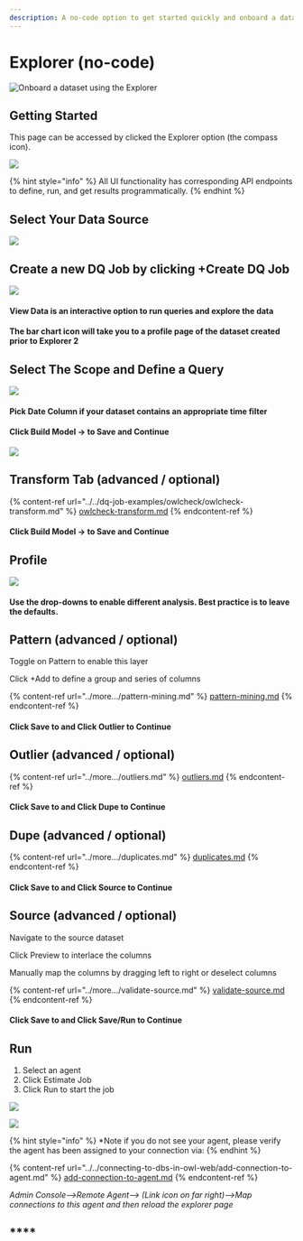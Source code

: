 ```yaml
---
description: A no-code option to get started quickly and onboard a dataset.
---
```


# Explorer (no-code)

![Onboard a dataset using the Explorer](../../.gitbook/assets/explorer\_create.gif)

## Getting Started

This page can be accessed by clicked the Explorer option (the compass icon).

![](<../../.gitbook/assets/image (87) (1).png>)

{% hint style="info" %}
All UI functionality has corresponding API endpoints to define, run, and get results programmatically.
{% endhint %}

## Select Your Data Source

![](<../../.gitbook/assets/image (89) (1).png>)

## Create a new DQ Job by clicking +Create DQ Job

![](<../../.gitbook/assets/image (92) (1).png>)

#### **View Data is an interactive option to run queries and explore the data**

#### The bar chart icon will take you to a profile page of the dataset created prior to Explorer 2&#x20;

## Select The Scope and Define a Query

![](<../../.gitbook/assets/image (98) (1).png>)

#### Pick Date Column if your dataset contains an appropriate time filter&#x20;

#### Click Build Model -> to Save and Continue&#x20;

![](<../../.gitbook/assets/image (99) (1).png>)

## Transform Tab (advanced / optional)

{% content-ref url="../../dq-job-examples/owlcheck/owlcheck-transform.md" %}
[owlcheck-transform.md](../../dq-job-examples/owlcheck/owlcheck-transform.md)
{% endcontent-ref %}

#### Click Build Model -> to Save and Continue&#x20;

## Profile

![](<../../.gitbook/assets/image (88).png>)

#### Use the drop-downs to enable different analysis. Best practice is to leave the defaults.

## Pattern (advanced / optional)

Toggle on Pattern to enable this layer

Click +Add to define a group and series of columns&#x20;

{% content-ref url="../more.../pattern-mining.md" %}
[pattern-mining.md](../more.../pattern-mining.md)
{% endcontent-ref %}

#### Click Save to and Click Outlier to Continue&#x20;

## Outlier (advanced / optional)

{% content-ref url="../more.../outliers.md" %}
[outliers.md](../more.../outliers.md)
{% endcontent-ref %}

#### Click Save to and Click Dupe to Continue&#x20;

## Dupe (advanced / optional)

{% content-ref url="../more.../duplicates.md" %}
[duplicates.md](../more.../duplicates.md)
{% endcontent-ref %}

#### Click Save to and Click Source to Continue&#x20;

## Source (advanced / optional)

Navigate to the source dataset

Click Preview to interlace the columns

Manually map the columns by dragging left to right or deselect columns&#x20;

{% content-ref url="../more.../validate-source.md" %}
[validate-source.md](../more.../validate-source.md)
{% endcontent-ref %}

#### Click Save to and Click Save/Run to Continue&#x20;

## Run

1. Select an agent
2. Click Estimate Job
3. Click Run to start the job

![](<../../.gitbook/assets/image (90) (1) (1).png>)

![](<../../.gitbook/assets/image (100) (1) (1).png>)

{% hint style="info" %}
\*Note if you do not see your agent, please verify the agent has been assigned to your connection via:
{% endhint %}

{% content-ref url="../../connecting-to-dbs-in-owl-web/add-connection-to-agent.md" %}
[add-connection-to-agent.md](../../connecting-to-dbs-in-owl-web/add-connection-to-agent.md)
{% endcontent-ref %}

_Admin Console-->Remote Agent--> (Link icon on far right)-->Map connections to this agent and then reload the explorer page_

## ****
